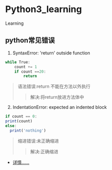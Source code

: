 # Python3_learning
Learning


## python常见错误

1. SyntaxError: 'return' outside function
```javascript
while True:
    count += 1
    if count ==20:
        return
  ```
 >语法错误:return 不能在方法以外执行
 >>解决:将return放进方法体中
 
2. IndentationError: expected an indented block
```javascript
if count == 0:
print(count)
else:
  print('nothing')
```
>缩进错误:未正确缩进
>>解决:正确缩进

* [详情......](https://github.com/zysxm/zysxm.github.io/blob/master/Python.3.X.md)
